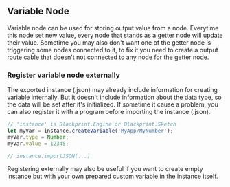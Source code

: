 ## Variable Node
Variable node can be used for storing output value from a node. Everytime this node set new value, every node that stands as a getter node will update their value. Sometime you may also don't want one of the getter node is triggering some nodes connected to it, to fix it you need to create a output route cable that doesn't not connected to any node for the getter node.

### Register variable node externally
The exported instance (.json) may already include information for creating variable internally. But it doesn't include information about the data type, so the data will be set after it's initialized. If sometime it cause a problem, you can also register it with a program before importing the instance (.json).

```js
// 'instance' is Blackprint.Engine or Blackprint.Sketch
let myVar = instance.createVariable('MyApp/MyNumber');
myVar.type = Number;
myVar.value = 12345;

// instance.importJSON(...)
```

Registering externally may also be useful if you want to create empty instance but with your own prepared custom variable in the instance itself.
